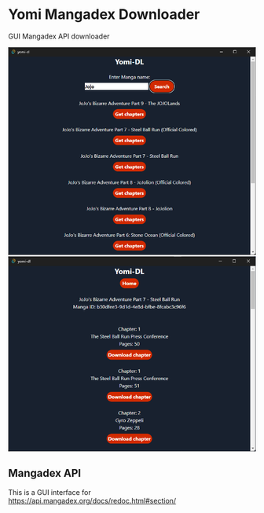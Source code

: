 # Yomi Mangadex Downloader

GUI Mangadex API downloader

![](static/yomi-dl.png)
![](static/yomi-dl-2.png)


## Mangadex API
This is a GUI interface for https://api.mangadex.org/docs/redoc.html#section/

